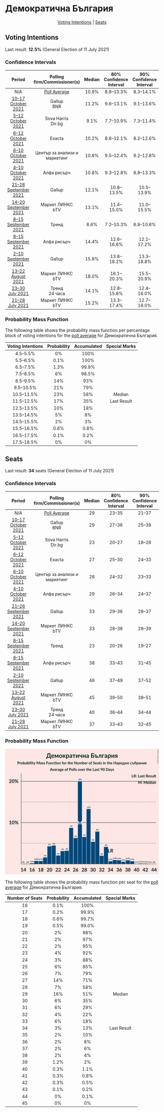 # Демократична България

<p align="center"><a href="#voting-intentions">Voting Intentions</a> | <a href="#seats">Seats</a></p>

## Voting Intentions

Last result: **12.5%** (General Election of 11 July 2021)

### Confidence Intervals

| Period     | Polling firm/Commissioner(s) | Median | 80% Confidence Interval | 90% Confidence Interval | 95% Confidence Interval | 99% Confidence Interval |
|:----------:|:----------------:|:-----------:|:-----------------------:|:-----------------------:|:-----------------------:|:-----------------------:|
| N/A | [Poll Average](average.html) | 10.9% | 8.8–13.3% | 8.3–14.1% | 7.8–14.7% | 7.0–15.9% |
| [10–17 October 2021](2021-10-17-Gallup.html) | Gallup <br> BNR | 11.2% | 9.6–13.1% | 9.1–13.6% | 8.8–14.1% | 8.1–15.0% |
| [5–12 October 2021](2021-10-12-SovaHarris.html) | Sova Harris <br> Dir.bg | 9.1% | 7.7–10.9% | 7.3–11.4% | 7.0–11.8% | 6.4–12.7% |
| [6–12 October 2021](2021-10-12-Exacta.html) | Exacta | 10.2% | 8.6–12.1% | 8.2–12.6% | 7.8–13.1% | 7.1–14.1% |
| [6–10 October 2021](2021-10-10-Центързаанализиимаркетинг.html) | Център за анализи и маркетинг | 10.8% | 9.5–12.4% | 9.2–12.8% | 8.9–13.2% | 8.3–13.9% |
| [4–10 October 2021](2021-10-10-Алфарисърч.html) | Алфа рисърч | 10.8% | 9.3–12.8% | 8.8–13.3% | 8.5–13.8% | 7.8–14.7% |
| [21–26 September 2021](2021-09-26-Gallup.html) | Gallup | 12.1% | 10.8–13.5% | 10.5–13.9% | 10.2–14.2% | 9.6–14.9% |
| [14–20 September 2021](2021-09-20-МаркетЛИНКС.html) | Маркет ЛИНКС <br> bTV | 13.1% | 11.4–15.0% | 11.0–15.5% | 10.6–16.0% | 9.9–16.9% |
| [8–15 September 2021](2021-09-15-Тренд.html) | Тренд | 8.6% | 7.2–10.3% | 6.8–10.8% | 6.5–11.3% | 5.9–12.2% |
| [8–15 September 2021](2021-09-15-Алфарисърч.html) | Алфа рисърч | 14.4% | 12.6–16.6% | 12.1–17.2% | 11.7–17.7% | 10.9–18.8% |
| [2–10 September 2021](2021-09-10-Gallup.html) | Gallup | 15.8% | 13.8–18.2% | 13.3–18.8% | 12.8–19.4% | 11.9–20.5% |
| [13–22 August 2021](2021-08-22-МаркетЛИНКС.html) | Маркет ЛИНКС <br> bTV | 18.0% | 16.1–20.3% | 15.5–20.9% | 15.0–21.5% | 14.1–22.6% |
| [23–30 July 2021](2021-07-30-Тренд.html) | Тренд <br> 24 часа | 14.1% | 12.8–15.6% | 12.4–16.0% | 12.1–16.4% | 11.5–17.1% |
| [21–28 July 2021](2021-07-28-МаркетЛИНКС.html) | Маркет ЛИНКС <br> bTV | 15.2% | 13.3–17.4% | 12.7–18.0% | 12.3–18.5% | 11.4–19.6% |

### Probability Mass Function

The following table shows the probability mass function per percentage block of voting intentions for the [poll average](average.html) for Демократична България.

| Voting Intentions | Probability | Accumulated | Special Marks |
|:-----------------:|:-----------:|:-----------:|:-------------:|
| 4.5–5.5% | 0% | 100% |  |
| 5.5–6.5% | 0.1% | 100% |  |
| 6.5–7.5% | 1.3% | 99.9% |  |
| 7.5–8.5% | 6% | 98.5% |  |
| 8.5–9.5% | 14% | 93% |  |
| 9.5–10.5% | 21% | 79% |  |
| 10.5–11.5% | 23% | 58% | Median |
| 11.5–12.5% | 17% | 35% | Last Result |
| 12.5–13.5% | 10% | 18% |  |
| 13.5–14.5% | 5% | 8% |  |
| 14.5–15.5% | 2% | 3% |  |
| 15.5–16.5% | 0.6% | 0.8% |  |
| 16.5–17.5% | 0.1% | 0.2% |  |
| 17.5–18.5% | 0% | 0% |  |


## Seats

Last result: **34** seats (General Election of 11 July 2021)

### Confidence Intervals

| Period     | Polling firm/Commissioner(s) | Median | 80% Confidence Interval | 90% Confidence Interval | 95% Confidence Interval | 99% Confidence Interval |
|:----------:|:----------------:|:------:|:-----------------------:|:-----------------------:|:-----------------------:|:-----------------------:|
| N/A | [Poll Average](average.html) | 29 | 23–35 | 21–37 | 20–38 | 18–41 |
| [10–17 October 2021](2021-10-17-Gallup.html) | Gallup <br> BNR | 29 | 27–36 | 25–38 | 24–39 | 22–42 |
| [5–12 October 2021](2021-10-12-SovaHarris.html) | Sova Harris <br> Dir.bg | 23 | 20–27 | 18–28 | 18–30 | 16–32 |
| [6–12 October 2021](2021-10-12-Exacta.html) | Exacta | 27 | 25–30 | 24–33 | 22–36 | 20–37 |
| [6–10 October 2021](2021-10-10-Центързаанализиимаркетинг.html) | Център за анализи и маркетинг | 28 | 24–32 | 23–33 | 22–34 | 21–36 |
| [4–10 October 2021](2021-10-10-Алфарисърч.html) | Алфа рисърч | 29 | 26–34 | 24–37 | 22–38 | 20–41 |
| [21–26 September 2021](2021-09-26-Gallup.html) | Gallup | 33 | 29–36 | 28–37 | 27–39 | 25–41 |
| [14–20 September 2021](2021-09-20-МаркетЛИНКС.html) | Маркет ЛИНКС <br> bTV | 33 | 28–38 | 28–39 | 27–41 | 24–43 |
| [8–15 September 2021](2021-09-15-Тренд.html) | Тренд | 23 | 20–26 | 19–27 | 18–29 | 16–29 |
| [8–15 September 2021](2021-09-15-Алфарисърч.html) | Алфа рисърч | 38 | 33–43 | 31–45 | 30–47 | 28–50 |
| [2–10 September 2021](2021-09-10-Gallup.html) | Gallup | 46 | 37–49 | 37–52 | 35–53 | 32–55 |
| [13–22 August 2021](2021-08-22-МаркетЛИНКС.html) | Маркет ЛИНКС <br> bTV | 45 | 39–50 | 38–51 | 36–53 | 34–56 |
| [23–30 July 2021](2021-07-30-Тренд.html) | Тренд <br> 24 часа | 40 | 36–44 | 34–44 | 33–46 | 32–47 |
| [21–28 July 2021](2021-07-28-МаркетЛИНКС.html) | Маркет ЛИНКС <br> bTV | 37 | 33–43 | 32–45 | 30–47 | 28–49 |

### Probability Mass Function

![Graph with seats probability mass function not yet produced](average-seats-pmf-демократичнабългария.png "Seats Probability Mass Function")

The following table shows the probability mass function per seat for the [poll average](average.html) for Демократична България.

| Number of Seats | Probability | Accumulated | Special Marks |
|:---------------:|:-----------:|:-----------:|:-------------:|
| 16 | 0.1% | 100% |  |
| 17 | 0.2% | 99.9% |  |
| 18 | 0.6% | 99.7% |  |
| 19 | 0.5% | 99.0% |  |
| 20 | 2% | 98% |  |
| 21 | 2% | 97% |  |
| 22 | 2% | 95% |  |
| 23 | 4% | 92% |  |
| 24 | 3% | 88% |  |
| 25 | 6% | 85% |  |
| 26 | 7% | 79% |  |
| 27 | 14% | 71% |  |
| 28 | 7% | 58% |  |
| 29 | 16% | 51% | Median |
| 30 | 6% | 35% |  |
| 31 | 6% | 29% |  |
| 32 | 4% | 22% |  |
| 33 | 6% | 18% |  |
| 34 | 3% | 13% | Last Result |
| 35 | 2% | 10% |  |
| 36 | 2% | 8% |  |
| 37 | 2% | 6% |  |
| 38 | 2% | 4% |  |
| 39 | 1.2% | 2% |  |
| 40 | 0.3% | 1.1% |  |
| 41 | 0.3% | 0.8% |  |
| 42 | 0.3% | 0.5% |  |
| 43 | 0.1% | 0.2% |  |
| 44 | 0% | 0.1% |  |
| 45 | 0% | 0% |  |


